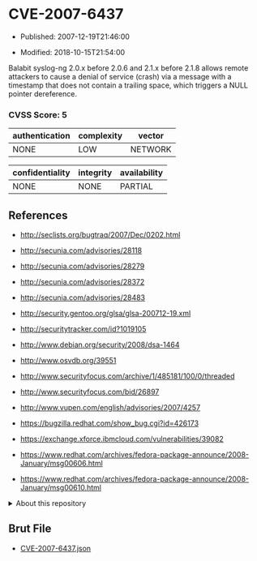 # CVE-2007-6437

- Published: 2007-12-19T21:46:00

- Modified: 2018-10-15T21:54:00

Balabit syslog-ng 2.0.x before 2.0.6 and 2.1.x before 2.1.8 allows remote attackers to cause a denial of service (crash) via a message with a timestamp that does not contain a trailing space, which triggers a NULL pointer dereference.

### CVSS Score: **5**

| authentication | complexity | vector |
| --- | --- | --- |
| NONE | LOW | NETWORK |

| confidentiality | integrity | availability |
| --- | --- | --- |
| NONE | NONE | PARTIAL |

## References

* http://seclists.org/bugtraq/2007/Dec/0202.html

* http://secunia.com/advisories/28118

* http://secunia.com/advisories/28279

* http://secunia.com/advisories/28372

* http://secunia.com/advisories/28483

* http://security.gentoo.org/glsa/glsa-200712-19.xml

* http://securitytracker.com/id?1019105

* http://www.debian.org/security/2008/dsa-1464

* http://www.osvdb.org/39551

* http://www.securityfocus.com/archive/1/485181/100/0/threaded

* http://www.securityfocus.com/bid/26897

* http://www.vupen.com/english/advisories/2007/4257

* https://bugzilla.redhat.com/show_bug.cgi?id=426173

* https://exchange.xforce.ibmcloud.com/vulnerabilities/39082

* https://www.redhat.com/archives/fedora-package-announce/2008-January/msg00606.html

* https://www.redhat.com/archives/fedora-package-announce/2008-January/msg00610.html

<details>
<summary>About this repository</summary> 

  This repository is part of the project [Live Hack CVE](https://github.com/Live-Hack-CVE). Main website can be found [www.live-hack.org](https://www.live-hack.org) 
  
  Made by [Sn0wAlice](https://github.com/Sn0wAlice) for the people that care about security and need to have a feed of the latest CVEs. Hope you enjoy it, don't forget to star the repo and follow me on [Twitter](https://twitter.com/Sn0wAlice) and [Github](https://github.com/Sn0wAlice). And that is my [personnal website](https://www.alice-snow.me/)

  - [Home Page](https://github.com/Live-Hack-CVE)
  - [Framework](https://github.com/Live-Hack-CVE/cve-framework)
  - [CVE database](https://github.com/Live-Hack-CVE/full_database)
  - [Changelog](https://github.com/Live-Hack-CVE/Changelog)
</details>

## Brut File

* [CVE-2007-6437.json](https://raw.githubusercontent.com/Live-Hack-CVE/full_database/main/cves/2007/CVE-2007-6437.json)

